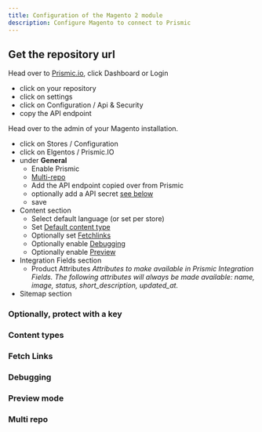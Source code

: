 ```yaml
---
title: Configuration of the Magento 2 module
description: Configure Magento to connect to Prismic
---
```


## Get the repository url

Head over to [Prismic.io](https://prismic.io/), click Dashboard or Login

* click on your repository
* click on settings
* click on Configuration / Api & Security
* copy the API endpoint

Head over to the admin of your Magento installation.

* click on Stores / Configuration
* click on Elgentos / Prismic.IO
* under **General**
    * Enable Prismic
    * [Multi-repo](#multi-repo)
    * Add the API endpoint copied over from Prismic
    * optionally add a API secret [see below](#optionally-protect-with-a-key)
    * save
* Content section
    * Select default language (or set per store)
    * Set [Default content type](#content-types)
    * Optionally set [Fetchlinks](#fetch-links)
    * Optionally enable [Debugging](#debugging)
    * Optionally enable [Preview](#preview-mode)
* Integration Fields section
  * Product Attributes
    *Attributes to make available in Prismic Integration Fields. The following attributes will always be made available: name, image, status, short_description, updated_at.*
* Sitemap section

### Optionally, protect with a key

### Content types

### Fetch Links

### Debugging

### Preview mode

### Multi repo
